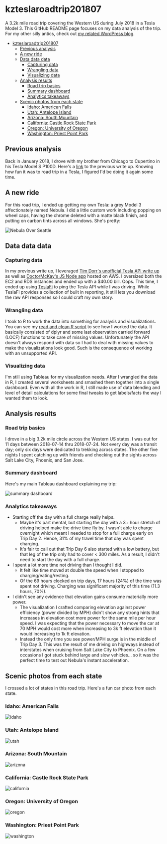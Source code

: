 # kzteslaroadtrip201807
A 3.2k mile road trip covering the Western US during July 2018 in a Tesla Model 3.  This GitHub README page focuses on my data analysis of the trip.  For my other silly antics, check out [my related WordPress blog](https://kzroadtrip.wordpress.com/).

<!-- TOC depthFrom:1 depthTo:6 withLinks:1 updateOnSave:1 orderedList:0 -->

- [kzteslaroadtrip201807](#kzteslaroadtrip201807)
	- [Previous analysis](#previous-analysis)
	- [A new ride](#a-new-ride)
	- [Data data data](#data-data-data)
		- [Capturing data](#capturing-data)
		- [Wrangling data](#wrangling-data)
		- [Visualizing data](#visualizing-data)
	- [Analysis results](#analysis-results)
		- [Road trip basics](#road-trip-basics)
		- [Summary dashboard](#summary-dashboard)
		- [Analytics takeaways](#analytics-takeaways)
	- [Scenic photos from each state](#scenic-photos-from-each-state)
		- [Idaho: American Falls](#idaho-american-falls)
		- [Utah: Antelope Island](#utah-antelope-island)
		- [Arizona: South Mountain](#arizona-south-mountain)
		- [California: Castle Rock State Park](#california-castle-rock-state-park)
		- [Oregon: University of Oregon](#oregon-university-of-oregon)
		- [Washington: Priest Point Park](#washington-priest-point-park)

<!-- /TOC -->

## Previous analysis
Back in January 2018, I drove with my brother from Chicago to Cupertino in his Tesla Model S P100D.  Here's a [link](https://github.com/kzbigboss/kzteslaroadtrip2018) to the previous write up.  Knowing how fun it was to road trip in a Tesla, I figured I'd be doing it again some time.

## A new ride
For this road trip, I ended up getting my own Tesla: a grey Model 3 affectionately named Nebula.  I did a little custom work including popping on wheel caps, having the chrome deleted with a matte black finish, and putting on carbon tints across all windows.  She's pretty:

![Nebula Over Seattle](images/IMG_5648.jpeg)

## Data data data

### Capturing data
In my previous write up, I leveraged [Tim Dorr's unofficial Tesla API write up](https://timdorr.docs.apiary.io/#) as well as [DoctorMcKay's JS Node app](https://github.com/DoctorMcKay/node-tesla-data) hosted on AWS.  I oversized both the EC2 and RDS instances and ended up with a $40.00 bill.  Oops.  This time, I ended up using [TeslaFi](www.teslafi.com) to ping the Tesla API while I was driving.  While TeslaFi provides a collection of built in reporting, it still lets you download the raw API responses so I could craft my own story.

### Wrangling data
I took to R to work the data into something for analysis and visualizations.  You can see my [read and clean R script](data/readandclean.R) to see how I worked the data.  It basically consisted of dplyr and some last observation carried forward (LOCF) functions to take care of missing values.  Unfortunately the API doesn't always respond with data so I had to deal with missing values to make the visualizations look good.  Such is the consequence of working with an unsupported API.

### Visualizing data
I'm still using Tableau for my visualization needs.  After I wrangled the data in R, I created several worksheets and smashed them together into a single dashboard.  Even with all the work in R, I still made use of data blending and level of detail calculations for some final tweaks to get labels/facts the way I wanted them to look.

## Analysis results

### Road trip basics
I drove in a big 3.2k mile circle across the Western US states.  I was out for 11 days between 2018-07-14 thru 2018-07-24.  Not every day was a transit day; only six days were dedicated to trekking across states.  The other five nights I spent catching up with friends and checking out the sights across Salt Lake City, Phoenix, and San Jose.

### Summary dashboard
Here's my main Tableau dashboard explaining my trip:

![summary dashboard](images/summary-dashboard.png)

### Analytics takeaways
* Starting off the day with a full charge really helps.
  * Maybe it's part mental, but starting the day with a 3+ hour stretch of driving helped make the drive time fly by.  I wasn't able to charge overnight which meant I needed to stop for a full charge early on Trip Day 2.  Hence, 31% of my travel time that day was spent charging.
  * It's fair to call out that Trip Day 6 also started with a low battery, but that leg of the trip only had to cover < 300 miles.  As a result, I didn't need to start the day with a full charge.
* I spent a lot more time not driving than I thought I did.
  * It felt like time moved at double the speed when I stopped to charging/eating/resting.  
  * Of the 69 hours clocked on trip days, 17 hours (24%) of the time was spent not driving.  Charging was significant majority of this time (11.3 hours, 70%).
* I didn't see any evidence that elevation gains consume materially more power.
  * The visualization I crafted comparing elevation against power efficiency (power divided by MPH) didn't show any strong hints that increases in elevation cost more power for the same mile per hour speed.  I was expecting that the power necessary to move the car at 70 MPH would cost more when increasing to 3k ft elevation than it would increasing to 1k ft elevation.  
  * Instead the only time you see power/MPH surge is in the middle of Trip Day 3.  This was the result of me driving on highways instead of interstates when cruising from Salt Lake City to Phoenix.  On a few occasions I got stuck behind large and slow vehicles... so it was the perfect time to test out Nebula's instant acceleration.

## Scenic photos from each state

I crossed a lot of states in this road trip.  Here's a fun car photo from each state.

### Idaho: American Falls
![idaho](images/IMG_5932.jpeg)

### Utah: Antelope Island
![utah](images/IMG_5981.jpeg)

### Arizona: South Mountain
![arizona](images/IMG_6082.JPG)

### California: Castle Rock State Park
![california](images/IMG_0031.jpeg)

### Oregon: University of Oregon
![oregon](images/IMG_0215.jpeg)

### Washington: Priest Point Park
![washington](images/IMG_0240.jpeg)
